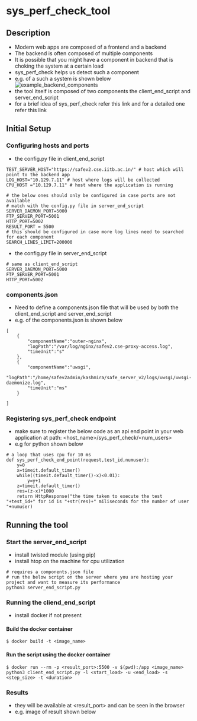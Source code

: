 # sys_perf_check_tool
## Description
* Modern web apps are composed of a frontend and a backend
* The backend is often composed of multiple components
* It is possible that you might have a component in backend that is choking the system at a certain load
* sys_perf_check helps us detect such a component
* e.g. of a such a system is shown below
![example_backend_components](https://drive.google.com/file/d/1rlnRLOiRZ58If5Az3ViDc5pVPQRR4QGi/view?usp=sharing "Backend with multiple components")
* the tool itself is composed of two components the client_end_script and server_end_script
* for a brief idea of sys_perf_check refer this link and for a detailed one refer this link

## Initial Setup
### Configuring hosts and ports

* the config.py file in client_end_script
```
TEST_SERVER_HOST="https://safev2.cse.iitb.ac.in/" # host which will point to the backend app 
LOG_HOST="10.129.7.11" # host where logs will be collected
CPU_HOST ="10.129.7.11" # host where the application is running

# the below ones should only be configured in case ports are not available
# match with the config.py file in server_end_script
SERVER_DAEMON_PORT=5000
FTP_SERVER_PORT=5001
HTTP_PORT=5002 
RESULT_PORT = 5500
# this should be configured in case more log lines need to searched for each component
SEARCH_LINES_LIMIT=200000
```

* the config.py file in server_end_script
```
# same as client_end_script
SERVER_DAEMON_PORT=5000
FTP_SERVER_PORT=5001
HTTP_PORT=5002
```

### components.json
* Need to define a components.json file that will be used by both the client_end_script and server_end_script
* e.g. of the components.json is shown below
```
[
    {
        "componentName":"outer-nginx",
        "logPath":"/var/log/nginx/safev2.cse-proxy-access.log",
        "timeUnit":"s"
    },
    {
        "componentName":"uwsgi",
        "logPath":"/home/safev2admin/kashmira/safe_server_v2/logs/uwsgi/uwsgi-daemonize.log",
        "timeUnit":"ms"
    }

]
```

### Registering sys_perf_check endpoint
* make sure to register the below code as an api end point in your web application at path: <host_name>/sys_perf_check/<num_users>
* e.g for python shown below
```
# a loop that uses cpu for 10 ms
def sys_perf_check_end_point(request,test_id,numuser):
    y=0
    x=timeit.default_timer()
    while((timeit.default_timer()-x)<0.01):
        y=y+1
    z=timeit.default_timer()
    res=(z-x)*1000
    return HttpResponse("the time taken to execute the test "+test_id+" for id is "+str(res)+" miliseconds for the number of user "+numuser)
```

## Running the tool
### Start the server_end_script
* install twisted module (using pip)
* install htop on the machine for cpu utilization

```
# requires a components.json file
# run the below script on the server where you are hosting your project and want to measure its performance
python3 server_end_script.py
```

### Running the cliend_end_script
* install docker if not present
#### Build the docker container
```
$ docker build -t <image_name>
```

#### Run the script using the docker container
```
$ docker run --rm -p <result_port>:5500 -v $(pwd):/app <image_name> python3 client_end_script.py -l <start_load> -u <end_load> -s <step_size> -t <duration>
```

### Results
* they will be available at <result_port> and can be seen in the browser
* e.g. image of result shown below